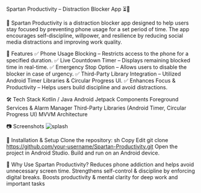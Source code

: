 Spartan Productivity – Distraction Blocker App ⏳📵

💪 Spartan Productivity is a distraction blocker app designed to help users stay focused by preventing phone usage for a set period of time. 
The app encourages self-discipline, willpower, and resilience by reducing social media distractions and improving work quality.



📌 Features
✅ Phone Usage Blocking – Restricts access to the phone for a specified duration.
✅ Live Countdown Timer – Displays remaining blocked time in real-time.
✅ Emergency Stop Option – Allows users to disable the blocker in case of urgency.
✅ Third-Party Library Integration – Utilized Android Timer Libraries & Circular Progress UI.
✅ Enhances Focus & Productivity – Helps users build discipline and avoid distractions.

🛠 Tech Stack
Kotlin / Java
Android Jetpack Components
Foreground Services & Alarm Manager
Third-Party Libraries (Android Timer, Circular Progress UI)
MVVM Architecture


📷 Screenshots
![splash](https://github.com/user-attachments/assets/8ba5ae5f-22df-4d7c-b410-7ecca64e7b1b)



🚀 Installation & Setup
Clone the repository:
sh
Copy
Edit
git clone https://github.com/your-username/Spartan-Productivity.git
Open the project in Android Studio.
Build and run on an Android device.



🎯 Why Use Spartan Productivity?
Reduces phone addiction and helps avoid unnecessary screen time.
Strengthens self-control & discipline by enforcing digital breaks.
Boosts productivity & mental clarity for deep work and important tasks
